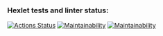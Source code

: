 ### Hexlet tests and linter status:
[![Actions Status](https://github.com/SaliAbdullaeva/java-project-71/actions/workflows/hexlet-check.yml/badge.svg)](https://github.com/SaliAbdullaeva/java-project-71/actions)
[![Maintainability](https://api.codeclimate.com/v1/badges/f42949791707b175b09a/maintainability)](https://codeclimate.com/github/SaliAbdullaeva/java-project-61/maintainability)
[![Maintainability](https://api.codeclimate.com/v1/badges/f42949791707b175b09a/maintainability)](https://codeclimate.com/github/SaliAbdullaeva/java-project-61/maintainability)
